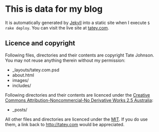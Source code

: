 # This is data for my blog

It is automatically generated by [Jekyll](http://github.com/mojombo/jekyll) into a static site when I execute `$ rake deploy`. You can visit the live site at [tatey.com](http://tatey.com).

## Licence and copyright

Following files, directories and their contents are copyright Tate Johnson. You may not reuse anything therein without my permission:

* _layouts/tatey.com.psd
* about.html
* images/
* includes/

Following directories and their contents are licenced under the [Creative Commons Attribution-Noncommercial-No Derivative Works 2.5 Australia](http://creativecommons.org/licenses/by-nc-nd/2.5/au/):

* _posts/

All other files and directories are licenced under the [MIT](http://www.opensource.org/licenses/mit-license.php). If you do use them, a link back to http://tatey.com would be appreciated.

